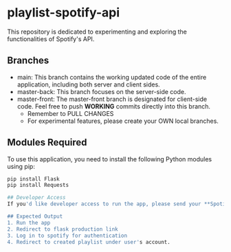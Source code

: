 # playlist-spotify-api
This repository is dedicated to experimenting and exploring the functionalities of Spotify's API.

## Branches
  -  main: This branch contains the working updated code of the entire application, including both server and client sides.
  - master-back: This branch focuses on the server-side code.
  - master-front: The master-front branch is designated for client-side code. Feel free to push **WORKING** commits directly into this branch. 
    - Remember to PULL CHANGES
    - For experimental features, please create your OWN local branches.

## Modules Required
To use this application, you need to install the following Python modules using pip:

```bash
pip install Flask
pip install Requests

## Developer Access
If you'd like developer access to run the app, please send your **Spotify email** and **full name** to be granted access.

## Expected Output
1. Run the app
2. Redirect to flask production link
3. Log in to spotify for authentication
4. Redirect to created playlist under user's account.
